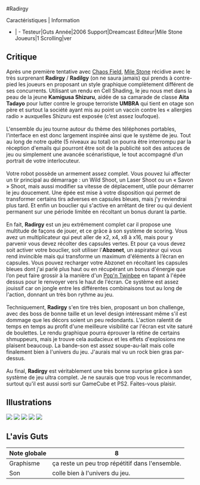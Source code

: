 #Radirgy

Caractéristiques | Information
- | -
Testeur|Guts
Année|2006
Support|Dreamcast
Editeur|Mile Stone
Joueurs|1
Scrolling|ver

## Critique
Après une première tentative avec <a href="index.php?page=fiche&id=726">Chaos Field</a>, <a href="http://www.mile-stone.co.jp/" target="_new">Mile Stone</a> récidive avec le très surprenant <b>Radirgy</b> / <b>Radilgy</b> (on ne saura jamais) qui prends à contre-pied les joueurs en proposant un style graphique complètement différent de ses concurrents. Utilisant un rendu en Cell Shading, le jeu nous met dans la peau de la jeune <b>Kamigusa Shizuru</b>, aidée de sa camarade de classe <b>Aita Tadayo</b> pour lutter contre le groupe terroriste <b>UMBRA</b> qui tient en otage son père et surtout la société ayant mis au point un vaccin contre les « allergies radio » auxquelles Shizuru est exposée (c’est assez loufoque).<br/><br/>L'ensemble du jeu tourne autour du thème des téléphones portables, l'interface en est donc largement inspirée ainsi que le système de jeu. Tout au long de notre quête (5 niveaux au total) on pourra être interrompu par la réception d'emails qui pourront être soit de la publicité soit des astuces de jeu ou simplement une avancée scénaristique, le tout accompagné d’un portrait de votre interlocuteur.<br/><br/>Votre robot possède un armement assez complet. Vous pouvez lui affecter un tir principal au démarrage : un Wild Shoot, un Laser Shoot ou un « Savon » Shoot, mais aussi modifier sa vitesse de déplacement, utile pour démarrer le jeu doucement. Une épée est mise à votre disposition qui permet de transformer certains tirs adverses en capsules bleues, mais j'y reviendrai plus tard. Et enfin un bouclier qui s'active en arrêtant de tirer ou qui devient permanent sur une période limitée en récoltant un bonus durant la partie.<br/><br/>En fait, <b>Radirgy</b> est un jeu extrêmement complet car il propose une multitude de façons de jouer, et ce grâce à son système de scoring. Vous avez un multiplicateur qui peut aller de x2, x4, x8 à x16, mais pour y parvenir vous devez récolter des capsules vertes. Et pour ça vous devez soit activer votre bouclier, soit utiliser l'<b>Abzonet</b>, un aspirateur qui vous rend invincible mais qui transforme un maximum d'éléments à l’écran en capsules. Vous pouvez recharger votre Abzonet en récoltant les capsules bleues dont j'ai parlé plus haut ou en récupérant un bonus d'énergie que l’on peut faire grossir à la manière d'un <a href="index.php?page=fiche&id=736">Pop'n Twinbee</a> en tapant à l'épée dessus pour le renvoyer vers le haut de l'écran. Ce système est assez jouissif car on jongle entre les différentes combinaisons tout au long de l'action, donnant un très bon rythme au jeu.<br/><br/>Techniquement, <b>Radirgy</b> s'en tire très bien, proposant un bon challenge, avec des boss de bonne taille et un level design intéressant même s'il est dommage que les décors soient un peu redondants. L'action ralentit de temps en temps au profit d'une meilleure visibilité car l'écran est vite saturé de boulettes. Le rendu graphique pourra éprouver la rétine de certains shmuppeurs, mais je trouve cela audacieux et les effets d'explosions me plaisent beaucoup. La bande-son est assez soupe-au-lait mais colle finalement bien à l'univers du jeu. J'aurais mal vu un rock bien gras par-dessus.<br/><br/>Au final, <b>Radirgy</b> est véritablement une très bonne surprise grâce à son système de jeu ultra complet. Je ne saurais que trop vous le recommander, surtout qu'il est aussi sorti sur GameCube et PS2. Faites-vous plaisir.

## Illustrations
![](http://www.shmup.com/images/thumbs/img_fiche_1_865.jpg)
![](http://www.shmup.com/images/thumbs/img_fiche_2_865.jpg)
![](http://www.shmup.com/images/thumbs/img_fiche_3_865.jpg)
![](http://www.shmup.com/images/thumbs/img_fiche_4_865.jpg)
![](http://www.shmup.com/images/thumbs/)

## L'avis Guts
Note globale|8
-|-
Graphisme|ça reste un peu trop répétitif dans l'ensemble.
Son|colle bien à l'univers du jeu.
